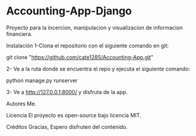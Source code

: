 # Accounting-App-Django
Proyecto para la incercion, manipulacion y visualizacion de informacion financiera. 

Instalación
1-Clona el repositorio  con el siguiente comando en git:

git clone "https://github.com/cate1285/Accounting-App.git"

2- Ve a la ruta donde se encuentra el repo y ejecuta el siguiente comando:

python manage.py runserver

3- Ve a http://127.0.0.1:8000/ y disfruta de la app.



Autores
Me. 

Licencia
El proyecto es open-source bajo licencia MIT.

Créditos
Gracias, Espero disfruten del contenido.
